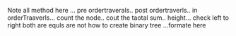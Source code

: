 Note all method here ... 
pre ordertraverals..
post ordertraverls..
in orderTraaverls...
count the node..
cout the taotal sum..
height...
check left to right both are equls are not
how to create binary tree ...formate here
